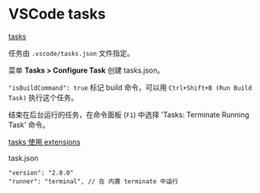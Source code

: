 # VSCode tasks

[tasks](https://code.visualstudio.com/Docs/editor/tasks)

任务由 `.vscode/tasks.json` 文件指定。

菜单 **Tasks > Configure Task** 创建 tasks.json。

`"isBuildCommand": true` 标记 build 命令，可以用 `Ctrl+Shift+B (Run Build Task)` 执行这个任务。

结束在后台运行的任务，在命令面板 (`F1`) 中选择 'Tasks: Terminate Running Task' 命令。

[tasks 使用 extensions](https://code.visualstudio.com/updates/v1_11#_tasks)

task.json

```
"version": "2.0.0"
"runner": "terminal", // 在 内置 terminate 中运行
```

